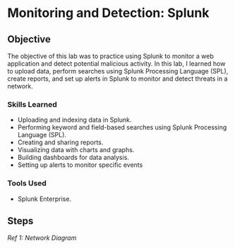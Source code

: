 # Monitoring and Detection: Splunk

## Objective

The objective of this lab was to practice using Splunk to monitor a web application and detect potential malicious activity. In this lab, I learned how to upload data, perform searches using Splunk Processing Language (SPL), create reports, and set up alerts in Splunk to monitor and detect threats in a network.

### Skills Learned

- Uploading and indexing data in Splunk.
- Performing keyword and field-based searches using Splunk Processing Language (SPL).
- Creating and sharing reports.
- Visualizing data with charts and graphs.
- Building dashboards for data analysis.
- Setting up alerts to monitor specific events

### Tools Used

- Splunk Enterprise.


## Steps


*Ref 1: Network Diagram*
